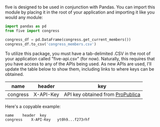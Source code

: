 five is designed to be used in conjunction with Pandas. You can import this module by placing it in the root of your application and importing it like you would any module:

```python
import pandas as pd
from five import congress

congress_df = pd.DataFrame(congress.get_current_members())
congress_df.to_csv('congress_members.csv')

```


To utilize this package, you must have a tab-delimited .CSV in the root of your application called "five-api.csv" (for now). Naturally, this requires that you have access to any of the APIs being used. As new APIs are used, I'll update the table below to show them, including links to where keys can be obtained.

name | header | key
---- | ------ | ---
congress | X-API-Key | API key obtained from [ProPublica](https://www.propublica.org/datastore/api/propublica-congress-api)


Here's a copyable example:

```csv
name	header	key
congress	X-API-Key	yt0h9...f273rhf

```